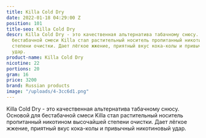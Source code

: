 ```yaml
---
title: Killa Cold Dry
date: 2022-01-18 04:29:00 Z
position: 101
title-seo: Killa Cold Dry
descr: Killa Cold Dry - это качественная альтернатива табачному снюсу. Основой для
  бестабачной смеси Killa стал растительный носитель пропитанный никотином высочайшей
  степени очистки. Дает лёгкое жжение, приятный вкус кока-колы и привычный никотиновый
  удар.
product-name: Killa Cold Dry
nicotine: 22
portions: 20
gram: 16
price: 3200
brand: Russian products
image: "/uploads/4-3cc6d1.png"
---
```


Killa Cold Dry - это качественная альтернатива табачному снюсу. Основой для бестабачной смеси Killa стал растительный носитель пропитанный никотином высочайшей степени очистки. Дает лёгкое жжение, приятный вкус кока-колы и привычный никотиновый удар.